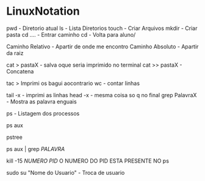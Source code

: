 # LinuxNotation


pwd - Diretorio atual
ls - Lista Diretorios
touch - Criar Arquivos
mkdir - Criar pasta
cd .... - Entrar caminho
cd - Volta para aluno/


Caminho Relativo - Apartir de onde me encontro
Caminho Absoluto - Apartir da raiz


cat > pastaX - salva oque seria imprimido no terminal
cat >> pastaX - Concatena

tac > Imprimi os bagui aocontrario
wc - contar linhas

tail -x - imprimi as linhas
head -x - mesma coisa so q no final
grep PalavraX - Mostra as palavra enguais


ps - Listagem dos processos

ps aux 

pstree 

ps aux | grep *PALAVRA* 


kill -15 *NUMERO PID*
O NUMERO DO PID ESTA PRESENTE NO ps 


sudo su "Nome do Usuario" - Troca de usuario


